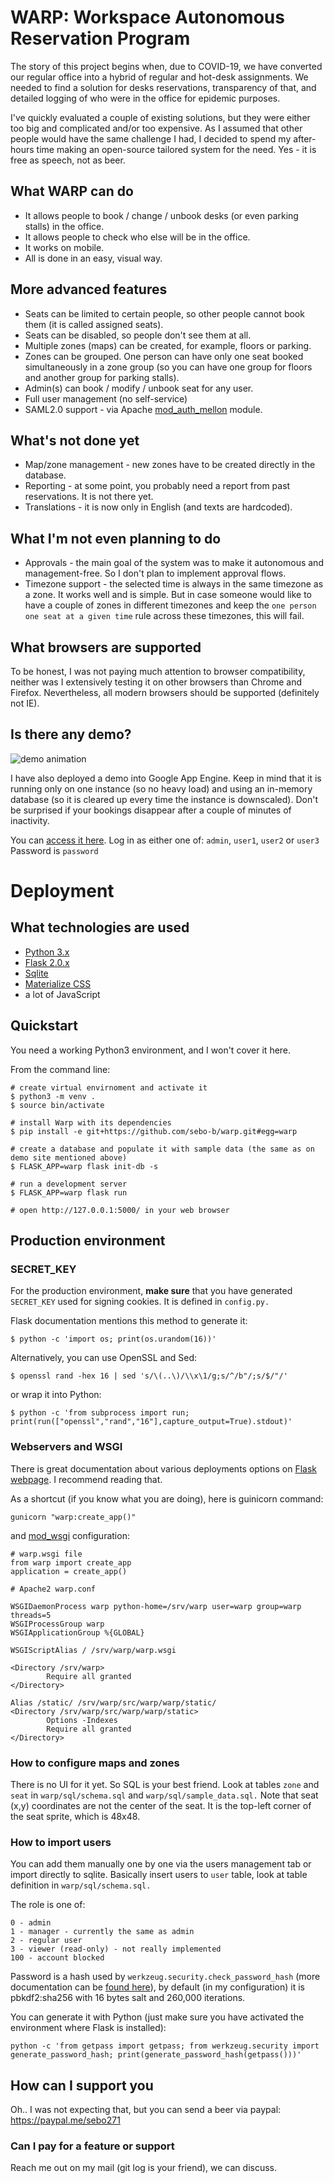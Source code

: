 # WARP: Workspace Autonomous Reservation Program

The story of this project begins when, due to COVID-19, we have converted our regular office into a hybrid of regular and hot-desk assignments. We needed to find a solution for desks reservations, transparency of that, and detailed logging of who were in the office for epidemic purposes.

I've quickly evaluated a couple of existing solutions, but they were either too big and complicated and/or too expensive. As I assumed that other people would have the same challenge I had, I decided to spend my after-hours time making an open-source tailored system for the need. Yes - it is free as speech, not as beer.

## What WARP can do
- It allows people to book / change / unbook desks (or even parking stalls) in the office.
- It allows people to check who else will be in the office.
- It works on mobile.
- All is done in an easy, visual way.

## More advanced features
- Seats can be limited to certain people, so other people cannot book them (it is called assigned seats).
- Seats can be disabled, so people don't see them at all.
- Multiple zones (maps) can be created, for example, floors or parking.
- Zones can be grouped. One person can have only one seat booked simultaneously in a zone group (so you can have one group for floors and another group for parking stalls).
- Admin(s) can book / modify / unbook seat for any user.
- Full user management (no self-service)
- SAML2.0 support - via Apache [mod_auth_mellon](https://github.com/latchset/mod_auth_mellon) module.

## What's not done yet
- Map/zone management - new zones have to be created directly in the database.
- Reporting - at some point, you probably need a report from past reservations. It is not there yet.
- Translations - it is now only in English (and texts are hardcoded).

## What I'm not even planning to do
- Approvals - the main goal of the system was to make it autonomous and management-free. So I don't plan to implement approval flows.
- Timezone support - the selected time is always in the same timezone as a zone. It works well and is simple. But in case someone would like to have a couple of zones in different timezones and keep the `one person one seat at a given time` rule across these timezones, this will fail.

## What browsers are supported
To be honest, I was not paying much attention to browser compatibility, neither was I extensively testing it on other browsers than Chrome and Firefox. Nevertheless, all modern browsers should be supported (definitely not IE).

## Is there any demo?

![demo animation](res/demo.gif)

I have also deployed a demo into Google App Engine. Keep in mind that it is running only on one instance (so no heavy load) and using an in-memory database (so it is cleared up every time the instance is downscaled). Don't be surprised if your bookings disappear after a couple of minutes of inactivity.

You can [access it here](https://smart-spark-323312.oa.r.appspot.com/).
Log in as either one of: `admin`, `user1`, `user2` or `user3`
Password is `password`

# Deployment

## What technologies are used
- [Python 3.x](https://www.python.org/)
- [Flask 2.0.x](https://flask.palletsprojects.com/en/2.0.x/)
- [Sqlite](https://www.sqlite.org)
- [Materialize CSS](https://materializecss.com)
- a lot of JavaScript

## Quickstart

You need a working Python3 environment, and I won't cover it here.

From the command line:

```
# create virtual envirnoment and activate it
$ python3 -m venv .
$ source bin/activate

# install Warp with its dependencies
$ pip install -e git+https://github.com/sebo-b/warp.git#egg=warp

# create a database and populate it with sample data (the same as on demo site mentioned above)
$ FLASK_APP=warp flask init-db -s

# run a development server
$ FLASK_APP=warp flask run

# open http://127.0.0.1:5000/ in your web browser
```

## Production environment

### SECRET_KEY

For the production environment, **make sure** that you have generated `SECRET_KEY` used for signing cookies. It is defined in `config.py.`

Flask documentation mentions this method to generate it:
```
$ python -c 'import os; print(os.urandom(16))'
```

Alternatively, you can use OpenSSL and Sed:
```
$ openssl rand -hex 16 | sed 's/\(..\)/\\x\1/g;s/^/b"/;s/$/"/'
```
or wrap it into Python:
```
$ python -c 'from subprocess import run; print(run(["openssl","rand","16"],capture_output=True).stdout)'
```

### Webservers and WSGI

There is great documentation about various deployments options on [Flask webpage](https://flask.palletsprojects.com/en/2.0.x/deploying/index.html). I recommend reading that.

As a shortcut (if you know what you are doing), here is guinicorn command:
```
gunicorn "warp:create_app()"
```

and [mod_wsgi](https://modwsgi.readthedocs.io/) configuration:
```
# warp.wsgi file
from warp import create_app
application = create_app()

# Apache2 warp.conf

WSGIDaemonProcess warp python-home=/srv/warp user=warp group=warp threads=5
WSGIProcessGroup warp
WSGIApplicationGroup %{GLOBAL}

WSGIScriptAlias / /srv/warp/warp.wsgi

<Directory /srv/warp>
        Require all granted
</Directory>

Alias /static/ /srv/warp/src/warp/warp/static/
<Directory /srv/warp/src/warp/warp/static>
        Options -Indexes
        Require all granted
</Directory>
```

### How to configure maps and zones

There is no UI for it yet. So SQL is your best friend. Look at tables `zone` and `seat` in `warp/sql/schema.sql` and `warp/sql/sample_data.sql.` Note that seat (x,y) coordinates are not the center of the seat. It is the top-left corner of the seat sprite, which is 48x48.

### How to import users

You can add them manually one by one via the users management tab or import directly to sqlite. Basically insert users to `user` table, look at table definition in `warp/sql/schema.sql.`

The role is one of:
```
0 - admin
1 - manager - currently the same as admin
2 - regular user
3 - viewer (read-only) - not really implemented
100 - account blocked
```

Password is a hash used by `werkzeug.security.check_password_hash` (more documentation can be [found here](https://werkzeug.palletsprojects.com/en/2.0.x/utils/#werkzeug.security.generate_password_hash)), by default (in my configuration) it is pbkdf2:sha256 with 16 bytes salt and 260,000 iterations. 

You can generate it with Python (just make sure you have activated the environment where Flask is installed):
```
python -c 'from getpass import getpass; from werkzeug.security import generate_password_hash; print(generate_password_hash(getpass()))'

```

## How can I support you

Oh.. I was not expecting that, but you can send a beer via paypal: https://paypal.me/sebo271

### Can I pay for a feature or support

Reach me out on my mail (git log is your friend), we can discuss.
